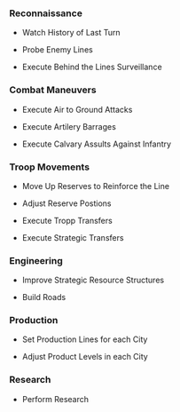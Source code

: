 ### Reconnaissance

- Watch History of Last Turn

- Probe Enemy Lines

- Execute Behind the Lines Surveillance

### Combat Maneuvers

- Execute Air to Ground Attacks

- Execute Artilery Barrages

- Execute Calvary Assults Against Infantry

### Troop Movements

- Move Up Reserves to Reinforce the Line

- Adjust Reserve Postions

- Execute Tropp Transfers

- Execute Strategic Transfers

### Engineering

- Improve Strategic Resource Structures

- Build Roads

### Production

- Set Production Lines for each City

- Adjust Product Levels in each City

### Research

- Perform Research
